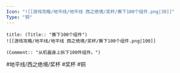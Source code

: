 ```yaml
---
Icon: "![[游戏攻略/地平线/地平线 西之绝境/奖杯/撕下100个组件.png|30]]"
Type: "铜"
---
```

```ad-common-bronze-trophy
title: (Title:: "撕下100个组件")
![[游戏攻略/地平线/地平线 西之绝境/奖杯/撕下100个组件.png|100]]

(Comment:: "从机器身上拆下100件组件。")
```

#地平线/西之绝境/奖杯 #奖杯 #铜
